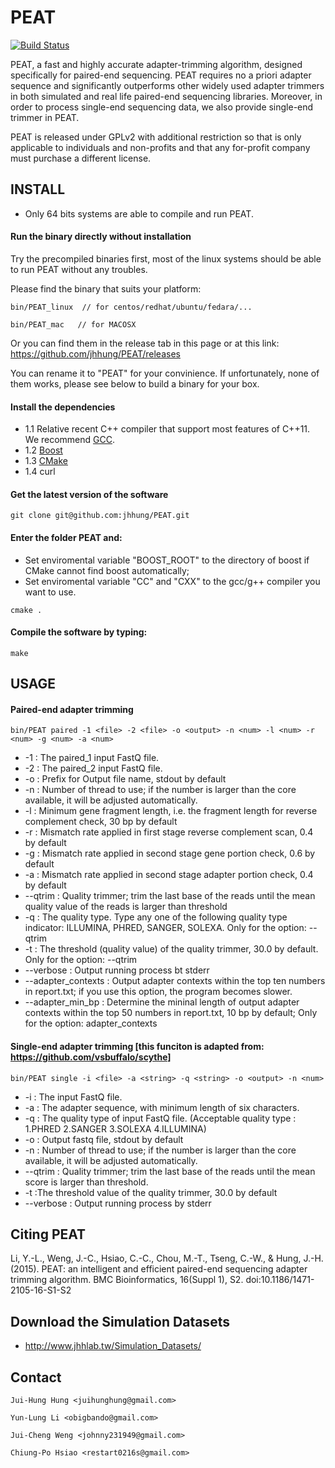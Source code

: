 PEAT
=========
[![Build Status](https://travis-ci.org/jhhung/PEAT.svg?branch=master)](https://travis-ci.org/jhhung/PEAT)

PEAT, a fast and highly accurate adapter-trimming algorithm, designed specifically for paired-end sequencing. PEAT requires no a priori adapter sequence and significantly outperforms other widely used adapter trimmers in both simulated and real life paired-end sequencing libraries. Moreover, in order to process single-end sequencing data, we also provide single-end trimmer in PEAT.

PEAT is released under GPLv2 with additional restriction so that is only applicable to individuals and non-profits and that any for-profit company must purchase a different license.

## INSTALL

* Only 64 bits systems are able to compile and run PEAT. 

#### Run the binary directly without installation 

Try the precompiled binaries first, most of the linux systems should be able to run PEAT without any troubles.

Please find the binary that suits your platform:

```
bin/PEAT_linux  // for centos/redhat/ubuntu/fedara/...

bin/PEAT_mac   // for MACOSX
```

Or you can find them in the release tab in this page or at this link:
https://github.com/jhhung/PEAT/releases

You can rename it to "PEAT" for your convinience.
If unfortunately, none of them works, please see below to build a binary for your box.

#### Install the dependencies

- 1.1 Relative recent C++ compiler that support most features of C++11. We recommend [GCC](http://gcc.gnu.org/).
- 1.2 [Boost](http://www.boost.org/users/download/)
- 1.3 [CMake](http://www.cmake.org/)
- 1.4 curl

#### Get the latest version of the software

```
git clone git@github.com:jhhung/PEAT.git
```

#### Enter the folder PEAT and:

- Set enviromental variable "BOOST_ROOT" to the directory of boost if CMake cannot find boost automatically;
- Set enviromental variable "CC" and "CXX" to the gcc/g++ compiler you want to use.	

```
cmake .
```
   
	
#### Compile the software by typing:

```
make
```

## USAGE

#### Paired-end adapter trimming

```
bin/PEAT paired -1 <file> -2 <file> -o <output> -n <num> -l <num> -r <num> -g <num> -a <num>
```

- -1 : The paired_1 input FastQ file.
- -2 : The paired_2 input FastQ file.
- -o : Prefix for Output file name, stdout by default
- -n : Number of thread to use; if the number is larger than the core available, it will be adjusted automatically.
- -l : Minimum gene fragment length, i.e. the fragment length for reverse complement check, 30 bp by default
- -r : Mismatch rate applied in first stage reverse complement scan, 0.4 by default
- -g : Mismatch rate applied in second stage gene portion check, 0.6 by default
- -a : Mismatch rate applied in second stage adapter portion check, 0.4 by default
- --qtrim : Quality trimmer; trim the last base of the reads until the mean quality value of the reads is larger than threshold
- -q : The quality type. Type any one of the following quality type indicator: ILLUMINA, PHRED, SANGER, SOLEXA. Only for the option: --qtrim
- -t : The threshold (quality value) of the quality trimmer, 30.0 by default. Only for the option: --qtrim
- --verbose : Output running process bt stderr
- --adapter_contexts : Output adapter contexts within the top ten numbers in report.txt; if you use this option, the program becomes slower.
- --adapter_min_bp : Determine the mininal length of output adapter contexts within the top 50 numbers in report.txt, 10 bp by default; Only for the option: adapter_contexts


#### Single-end adapter trimming [this funciton is adapted from: https://github.com/vsbuffalo/scythe]

```
bin/PEAT single -i <file> -a <string> -q <string> -o <output> -n <num>
```

- -i : The input FastQ file.
- -a : The adapter sequence, with minimum length of six characters.
- -q : The quality type of input FastQ file. (Acceptable quality type : 1.PHRED 2.SANGER 3.SOLEXA 4.ILLUMINA)
- -o : Output fastq file, stdout by default
- -n : Number of thread to use; if the number is larger than the core available, it will be adjusted automatically.
- --qtrim : Quality trimmer; trim the last base of the reads until the mean score is larger than threshold.
- -t :The threshold value of the quality trimmer, 30.0 by default
- --verbose : Output running process by stderr 

## Citing PEAT
Li, Y.-L., Weng, J.-C., Hsiao, C.-C., Chou, M.-T., Tseng, C.-W., & Hung, J.-H. (2015). PEAT: an intelligent and efficient paired-end sequencing adapter trimming algorithm. BMC Bioinformatics, 16(Suppl 1), S2. doi:10.1186/1471-2105-16-S1-S2

## Download the Simulation Datasets

- http://www.jhhlab.tw/Simulation_Datasets/

## Contact
	Jui-Hung Hung <juihunghung@gmail.com>

	Yun-Lung Li <obigbando@gmail.com>
	
    Jui-Cheng Weng <johnny231949@gmail.com>
	
    Chiung-Po Hsiao <restart0216s@gmail.com>
    
